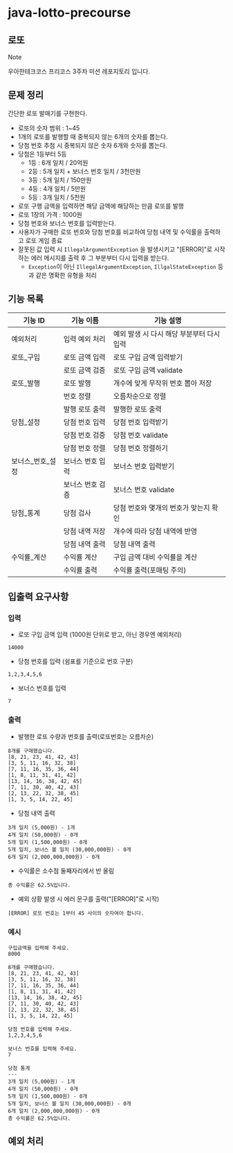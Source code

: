 # java-lotto-precourse
## 로또

> [!NOTE]
> 우아한테크코스 프리코스 3주차 미션 레포지토리 입니다.



## 문제 정리

간단한 로또 발매기를 구현한다.

- 로또의 숫자 범위 : 1~45
- 1개의 로또를 발행할 때 중복되지 않는 6개의 숫자를 뽑는다.
- 당첨 번호 추첨 시 중복되지 않은 숫자 6개와 숫자를 뽑는다.
- 당첨은 1등부터 5등
    - 1등 : 6개 일치 / 20억원
    - 2등 : 5개 일치 + 보너스 번호 일치 / 3천만원
    - 3등 : 5개 일치 / 150만원
    - 4등 : 4개 일치 / 5만원
    - 5등 : 3개 일치 / 5천원
- 로또 구행 금액을 입력하면 해당 금액에 해당하는 만큼 로또를 발행
- 로또 1장의 가격 : 1000원
- 당첨 번호와 보너스 번호를 입력받는다.
- 사용자가 구매한 로또 번호와 당첨 번호를 비교하여 당첨 내역 및 수익률을 출력하고 로또 게임 종료
- 잘못된 값 입력 시 `IllegalArgumentException` 을 발생시키고 "[ERROR]"로 시작하는 에러 메시지를 출력 후 그 부분부터 다시 입력을 받는다.
    - `Exception`이 아닌 `IllegalArgumentException`, `IllgalStateException` 등과 같은 명확한 유형을 처리


## 기능 목록
| 기능 ID     | 기능 이름     | 기능 설명                    |
|-----------|-----------| ------------------------ |
| 예외처리      | 입력 예외 처리  | 예외 발생 시 다시 해당 부분부터 다시 입력 |
| 로또_구입     | 로또 금액 입력  | 로또 구입 금액 입력받기            |
|           | 로또 금액 검증  | 로또 구입 금액 validate        |
| 로또_발행     | 로또 발행     | 개수에 맞게 무작위 번호 뽑아 저장      |
|           | 번호 정렬     | 오름차순으로 정렬                |
|           | 발행 로또 출력  | 발행한 로또 출력                |
| 당첨_설정     | 당첨 번호 입력  | 당첨 번호 입력받기               |
|           | 당첨 번호 검증  | 당첨 번호 validate           |
|           | 당첨 번호 정렬  | 당첨 번호 정렬하기               |
| 보너스_번호_설정 | 보너스 번호 입력 | 보너스 번호 입력받기              |
|           | 보너스 번호 검증 | 보너스 번호 validate          |
| 당첨_통계     | 당첨 검사     | 당첨 번호와 몇개의 번호가 맞는지 확인    |
|           | 당첨 내역 저장  | 개수에 따라 당첨 내역에 반영         |
|           | 당첨 내역 출력  | 당첨 내역 출력                 |
| 수익률_계산    | 수익률 계산    | 구입 금액 대비 수익률을 계산         |
|           | 수익률 출력    | 수익률 출력(포매팅 주의)           |


## 입출력 요구사항

### 입력

- 로또 구입 금액 입력 (1000원 단위로 받고, 아닌 경우엔 예외처리)

```shell
14000
```

- 당첨 번호를 입력 (쉼표를 기준으로 번호 구분)

```shell
1,2,3,4,5,6
```

- 보너스 번호를 입력

```shell
7
```

### 출력

- 발행한 로또 수량과 번호를 출력(로또번호는 오름차순)

```shell
8개를 구매했습니다.
[8, 21, 23, 41, 42, 43]
[3, 5, 11, 16, 32, 38]
[7, 11, 16, 35, 36, 44]
[1, 8, 11, 31, 41, 42]
[13, 14, 16, 38, 42, 45]
[7, 11, 30, 40, 42, 43]
[2, 13, 22, 32, 38, 45]
[1, 3, 5, 14, 22, 45]
```

- 당첨 내역 출력

```shell
3개 일치 (5,000원) - 1개
4개 일치 (50,000원) - 0개
5개 일치 (1,500,000원) - 0개
5개 일치, 보너스 볼 일치 (30,000,000원) - 0개
6개 일치 (2,000,000,000원) - 0개
```

- 수익률은 소수점 둘째자리에서 반 올림

```shell
총 수익률은 62.5%입니다.
```

- 예외 상황 발생 시 에러 문구를 출력("[ERROR]"로 시작)

```shell
[ERROR] 로또 번호는 1부터 45 사이의 숫자여야 합니다.
```

### 예시

```shell
구입금액을 입력해 주세요.
8000

8개를 구매했습니다.
[8, 21, 23, 41, 42, 43]
[3, 5, 11, 16, 32, 38]
[7, 11, 16, 35, 36, 44]
[1, 8, 11, 31, 41, 42]
[13, 14, 16, 38, 42, 45]
[7, 11, 30, 40, 42, 43]
[2, 13, 22, 32, 38, 45]
[1, 3, 5, 14, 22, 45]

당첨 번호를 입력해 주세요.
1,2,3,4,5,6

보너스 번호를 입력해 주세요.
7

당첨 통계
---
3개 일치 (5,000원) - 1개
4개 일치 (50,000원) - 0개
5개 일치 (1,500,000원) - 0개
5개 일치, 보너스 볼 일치 (30,000,000원) - 0개
6개 일치 (2,000,000,000원) - 0개
총 수익률은 62.5%입니다.
```

## 예외 처리

